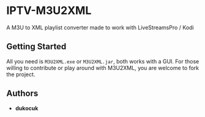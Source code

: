 # IPTV-M3U2XML
A M3U to XML playlist converter made to work with LiveStreamsPro / Kodi

## Getting Started

All you need is ```M3U2XML.exe``` or ```M3U2XML.jar```, both works with a GUI.
For those willing to contribute or play around with M3U2XML, you are welcome to fork the project.

## Authors

* **dukocuk** 
